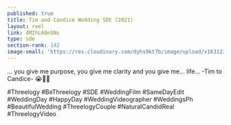 ```yaml
---
published: true
title: Tim and Candice Wedding SDE (2021)
layout: reel
link: 4MIhL6OnSNs
type: sde
section-rank: 142
image-small: 'https://res.cloudinary.com/dyhs9kt7b/image/upload/v1631233545/Tim_a1-01a.jpg'
---
```

... you give me purpose, you give me clarity and you give me... life... 
-Tim to Candice- 😭💞✨

#Threelogy #BeThreelogy #SDE #WeddingFilm #SameDayEdit #WeddingDay #HappyDay #WeddingVideographer #WeddingsPh #BeautifulWedding #ThreelogyCouple #NaturalCandidReal #ThreelogyVideo
